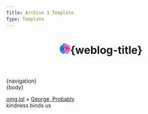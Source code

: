 ```yaml
---
Title: Archive 1 Template
Type: Template
---
```


<!DOCTYPE html>
<html lang="en">
<head>
<title>{post-title}{separator}{weblog-title}</title>
<meta charset="utf-8">
<link rel="icon" type="image/x-icon" href="https://raw.githubusercontent.com/george-probably/prami.partners/main/Images/PramiPartners.svg">
<meta name="viewport" content="width=device-width, initial-scale=1">
<meta name="theme-color" content="#C8A2C8">
<meta name="apple-mobile-web-app-status-bar-style" content="#C8A2C8">
<link rel="stylesheet" type="text/css" href="/archive/1/style.css">
<link rel="me" href="https://social.lol/@pramipartners">
<style>
@import url('https://static.omg.lol/type/font-honey.css');
@import url('https://static.omg.lol/type/fontawesome-free/css/all.css');
@import url('https://fonts.bunny.net/css?family=open-sans:500,800&display=swap');
:root {
    --foreground: #eee;
    --background: #288cf0;
    --link: #eee;
    --unimportant: #ebebeb;
    --articleBG: #BB8BBB;
    --articleBorder: #9A5B9A;
}

@media (prefers-color-scheme: dark){
    :root {
    --foreground: #eee;
    --background: #9A5B9A;
    --link: #eee;
    --unimportant: #ebebeb;
    --articleBG: #BB8BBB;
    --articleBorder: #C8A2C8;
    }
}
</style>
</head>

<body>

<header><h1 class="weblog-title"><a style="text-decoration:none; border-bottom:0px" href="{base-path}"> <img src="https://raw.githubusercontent.com/george-probably/probably.blog/main/Images/PramiPartners.svg" style="height:1em;width:1em;" alt="Prami Partners Logo">{weblog-title}</a></h1></header>

<main>

<div class="flex-column">

<div class="nav-box"> {navigation} </div>

<div class="box">
{body}
</div>
</div>

</main>
<footer>
<p><a href="https://omg.lol">omg.lol</a> × <a href="https://george.chachanidze.com/">George, Probably</a><br> kindness binds us</p>
</footer>
</body>
</html>